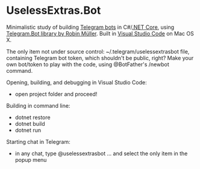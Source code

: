 # UselessExtras.Bot
Minimalistic study of building <a href="https://core.telegram.org/bots/">Telegram bots</a> in C#/<a href="https://www.microsoft.com/net/core">.NET Core</a>, using <a href="https://github.com/MrRoundRobin/telegram.bot/tree/master/src/Telegram.Bot">Telegram.Bot library by Robin Müller</a>. 
Built in <a href="https://code.visualstudio.com/">Visual Studio Code</a> on Mac OS X.

The only item not under source control:
~/.telegram/uselessextrasbot file, containing Telegram bot token, which shouldn't be public, right? Make your own bot/token to play with the code, using @BotFather's /newbot command.

Opening, building, and debugging in Visual Studio Code:
- open project folder and proceed!

Building in command line:
- dotnet restore
- dotnet build
- dotnet run

Starting chat in Telegram:
- in any chat, type @uselessextrasbot ... and select the only item in the popup menu


